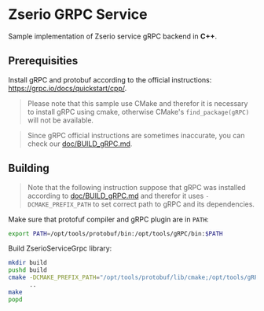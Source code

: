 # Zserio GRPC Service

Sample implementation of Zserio service gRPC backend in __C++__.

## Prerequisities

Install gRPC and protobuf according to the official instructions: https://grpc.io/docs/quickstart/cpp/.

> Please note that this sample use CMake and therefor it is necessary to install gRPC using cmake, otherwise
CMake's `find_package(gRPC)` will not be available.

> Since gRPC official instructions are sometimes inaccurate, you can check our
[doc/BUILD_gRPC.md](doc/BUILD_gRPC.md).

## Building

> Note that the following instruction suppose that gRPC was installed according to
[doc/BUILD_gRPC.md](doc/BUILD_gRPC.md) and therefor it uses `-DCMAKE_PREFIX_PATH` to set correct path to gRPC
and its dependencies.

Make sure that protofuf compiler and gRPC plugin are in `PATH`:
```bash
export PATH=/opt/tools/protobuf/bin:/opt/tools/gRPC/bin:$PATH
```

Build ZserioServiceGrpc library:
```bash
mkdir build
pushd build
cmake -DCMAKE_PREFIX_PATH="/opt/tools/protobuf/lib/cmake;/opt/tools/gRPC/lib/cmake;/opt/tools/cares/lib/cmake" \
      ..
make
popd
```
